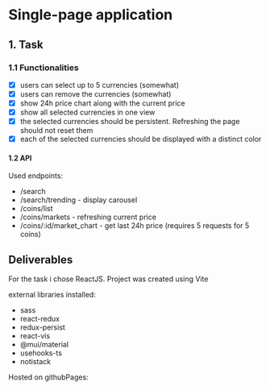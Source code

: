 # Single-page application

## 1. Task
### 1.1 Functionalities

- [x] users can select up to 5 currencies (somewhat)
- [x] users can remove the currencies (somewhat)
- [x] show 24h price chart along with the current price
      <!-- refreshes every 3s -->
- [x] show all selected currencies in one view
      <!-- refreshes every 20s -->
- [x] the selected currencies should be persistent. Refreshing the page should not reset them
      <!-- redux persist -->
- [x] each of the selected currencies should be displayed with a distinct color

#### 1.2 API

Used endpoints:

- /search
- /search/trending - display carousel
- /coins/list
- /coins/markets - refreshing current price
- /coins/:id/market_chart - get last 24h price (requires 5 requests for 5 coins)

## Deliverables

For the task i chose ReactJS. Project was created using Vite

external libraries installed:

- sass
- react-redux
- redux-persist
- react-vis
- @mui/material
- usehooks-ts
- notistack

Hosted on githubPages: []()
